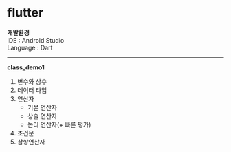 # flutter

<b>개발환경</b> <br>
IDE : Android Studio <br>
Language : Dart <br>
<hr>

<b>class_demo1</b>
1. 변수와 상수
2. 데이터 타입
3. 연산자
   - 기본 연산자
   - 상술 연산자
   - 논리 연산자(+ 빠른 평가)
4. 조건문
5. 삼항연산자
